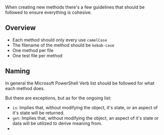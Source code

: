When creating new methods there's a few guidelines that should be followed to ensure everything is cohesive.

## Overview

- Each method should only every use `camelCase`
- The filename of the method should be `kebab-case`
- One method per file
- One test file per method

## Naming

In general the Microsoft PowerShell Verb list should be followed for what each method does.

But there are exceptions, but as for the ongoing list:

- `is`: Implies that, without modifying the object, it's state, or an aspect of it's state will be returned.
- `get`: Implies that, without modifying the object, an aspect of it's state or data will be utilized to derive meaning from.
-

